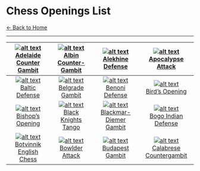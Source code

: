 # Chess Openings List

[←  Back to Home](README.md) 

---
 | [![alt text](https://www.thechesswebsite.com/wp-content/uploads/2019/09/adelaide-counter-gambit.png) <br> Adelaide Counter Gambit](openings/Adelaide-Counter-Gambit.md) | [![alt text](https://www.thechesswebsite.com/wp-content/uploads/2012/07/albin2.jpg) <br> Albin Counter-Gambit](openings/Albin-Counter-Gambit.md) | [![alt text](https://www.thechesswebsite.com/wp-content/uploads/2012/07/alekhinedefensebig.jpg) <br> Alekhine Defense](openings/Alekhine-Defense.md) | [![alt text](https://www.thechesswebsite.com/wp-content/uploads/2013/01/apocalypse-attack-featured.jpg) <br> Apocalypse Attack](openings/Apocalypse-Attack.md) |
|:---:|:---:|:---:|:---:|
 | [![alt text](https://www.thechesswebsite.com/wp-content/uploads/2013/07/baltic-featured.jpg) <br> Baltic Defense](openings/Baltic-Defense.md) | [![alt text](https://www.thechesswebsite.com/wp-content/uploads/2017/07/belgrade-gambit.jpg) <br> Belgrade Gambit](openings/Belgrade-Gambit.md) | [![alt text](https://www.thechesswebsite.com/wp-content/uploads/2015/08/the-benoni-defense.jpg) <br> Benoni Defense](openings/Benoni-Defense.md) | [![alt text](https://www.thechesswebsite.com/wp-content/uploads/2015/08/the-birds-opening.jpg) <br> Bird’s Opening](openings/Bird’s-Opening.md) |
 | [![alt text](https://www.thechesswebsite.com/wp-content/uploads/2021/05/bishops-chess-opening.png) <br> Bishop’s Opening](openings/Bishop’s-Opening.md) | [![alt text](https://www.thechesswebsite.com/wp-content/uploads/2014/06/black-knights-tango-big.jpg) <br> Black Knights Tango](openings/Black-Knights-Tango.md) | [![alt text](https://www.thechesswebsite.com/wp-content/uploads/2012/07/blackmar_big.jpg) <br> Blackmar-Diemer Gambit](openings/Blackmar-Diemer-Gambit.md) | [![alt text](https://www.thechesswebsite.com/wp-content/uploads/2019/04/bogo-indian-defense.png) <br> Bogo Indian Defense](openings/Bogo-Indian-Defense.md) |
 | [![alt text](https://www.thechesswebsite.com/wp-content/uploads/2024/03/1-botvinnikmp4-e1718391084902.webp) <br> Botvinnik English Chess](openings/Botvinnik-English-Chess.md) | [![alt text](https://www.thechesswebsite.com/wp-content/uploads/2014/04/bowlder-attack-featured.jpg) <br> Bowlder Attack](openings/Bowlder-Attack.md) | [![alt text](https://www.thechesswebsite.com/wp-content/uploads/2012/07/budapest_big.jpg) <br> Budapest Gambit](openings/Budapest-Gambit.md) | [![alt text](https://www.thechesswebsite.com/wp-content/uploads/2015/08/the-calabrese-countergambit.jpg) <br> Calabrese Countergambit](openings/Calabrese-Countergambit.md) |
